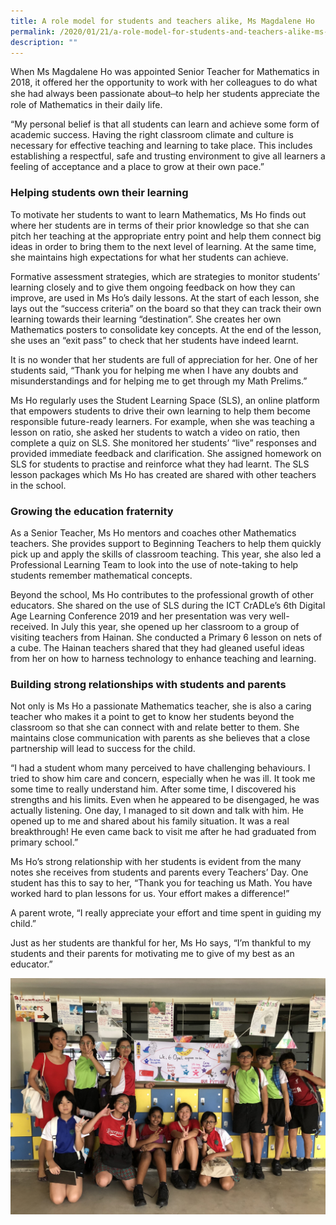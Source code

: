 ```yaml
---
title: A role model for students and teachers alike, Ms Magdalene Ho
permalink: /2020/01/21/a-role-model-for-students-and-teachers-alike-ms-magdalene-ho/
description: ""
---
```


<p>When Ms Magdalene Ho was appointed Senior Teacher for Mathematics in 2018, it offered her the opportunity to work with her colleagues to do what she had always been passionate about ̶ to help her students appreciate the role of Mathematics in their daily life.</p>
<p>&ldquo;My personal belief is that all students can learn and achieve some form of academic success. Having the right classroom climate and culture is necessary for effective teaching and learning to take place. This includes establishing a respectful, safe and trusting environment to give all learners a feeling of acceptance and a place to grow at their own pace.&rdquo;</p>
<h3><strong>Helping students own their learning</strong></h3>
<p>To motivate her students to want to learn Mathematics, Ms Ho finds out where her students are in terms of their prior knowledge so that she can pitch her teaching at the appropriate entry point and help them connect big ideas in order to bring them to the next level of learning. At the same time, she maintains high expectations for what her students can achieve.</p>
<p>Formative assessment strategies, which are strategies to monitor students&rsquo; learning closely and to give them ongoing feedback on how they can improve, are used in Ms Ho&rsquo;s daily lessons. At the start of each lesson, she lays out the &ldquo;success criteria&rdquo; on the board so that they can track their own learning towards their learning &ldquo;destination&rdquo;. She creates her own Mathematics posters to consolidate key concepts. At the end of the lesson, she uses an &ldquo;exit pass&rdquo; to check that her students have indeed learnt.</p>
<p>It is no wonder that her students are full of appreciation for her. One of her students said, &ldquo;Thank you for helping me when I have any doubts and misunderstandings and for helping me to get through my Math Prelims.&rdquo;</p>
<p>Ms Ho regularly uses the Student Learning Space (SLS), an online platform that empowers students to drive their own learning to help them become responsible future-ready learners. For example, when she was teaching a lesson on ratio, she asked her students to watch a video on ratio, then complete a quiz on SLS. She monitored her students&rsquo; &ldquo;live&rdquo; responses and provided immediate feedback and clarification. She assigned homework on SLS for students to practise and reinforce what they had learnt. The SLS lesson packages which Ms Ho has created are shared with other teachers in the school.</p>
<h3><strong>Growing the education fraternity</strong></h3>
<p>As a Senior Teacher, Ms Ho mentors and coaches other Mathematics teachers. She provides support to Beginning Teachers to help them quickly pick up and apply the skills of classroom teaching. This year, she also led a Professional Learning Team to look into the use of note-taking to help students remember mathematical concepts.</p>
<p>Beyond the school, Ms Ho contributes to the professional growth of other educators. She shared on the use of SLS during the ICT CrADLe&rsquo;s 6th Digital Age Learning Conference 2019 and her presentation was very well-received. In July this year, she opened up her classroom to a group of visiting teachers from Hainan.&nbsp;She conducted a Primary 6 lesson on nets of a cube. The Hainan teachers shared that they had gleaned useful ideas from her on how to harness technology to enhance teaching and learning.</p>
<h3><strong>Building strong relationships with students and parents</strong></h3>
<p>Not only is Ms Ho a passionate Mathematics teacher, she is also a caring teacher who makes it a point to get to know her students beyond the classroom so that she can connect with and relate better to them. She maintains close communication with parents as she believes that a close partnership will lead to success for the child.</p>
<p>&ldquo;I had a student whom many perceived to have challenging behaviours. I tried to show him care and concern, especially when he was ill. It took me some time to really understand him. After some time, I discovered his strengths and his limits. Even when he appeared to be disengaged, he was actually listening. One day, I managed to sit down and talk with him. He opened up to me and shared about his family situation.&nbsp;It was a real breakthrough! He even came back to visit me after he had graduated from primary school.&rdquo;</p>
<p>Ms Ho&rsquo;s strong relationship with her students is evident from the many notes she receives from students and parents every Teachers&rsquo; Day. One student has this to say to her, &ldquo;Thank you for teaching us Math. You have worked hard to plan lessons for us. Your effort makes a difference!&rdquo;</p>
<p>A parent wrote, &ldquo;I really appreciate your effort and time spent in guiding my child.&rdquo;</p>
<p>Just as her students are thankful for her, Ms Ho says, &ldquo;I&rsquo;m thankful to my students and their parents for motivating me to give of my best as an educator.&rdquo;</p>

![](/images/IMG_9716.jpeg)